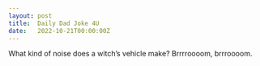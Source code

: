 ```yaml
---
layout: post
title:  Daily Dad Joke 4U
date:   2022-10-21T00:00:00Z
---
```

What kind of noise does a witch’s vehicle make? Brrrroooom, brrroooom.
